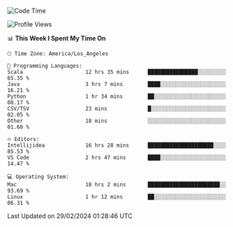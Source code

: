 <!--START_SECTION:waka-->
![Code Time](http://img.shields.io/badge/Code%20Time-843%20hrs%2057%20mins-blue)

![Profile Views](http://img.shields.io/badge/Profile%20Views-16-blue)

📊 **This Week I Spent My Time On** 

```text
🕑︎ Time Zone: America/Los_Angeles

💬 Programming Languages: 
Scala                    12 hrs 35 mins      ████████████████░░░░░░░░░   65.35 % 
Java                     3 hrs 7 mins        ████░░░░░░░░░░░░░░░░░░░░░   16.21 % 
Python                   1 hr 34 mins        ██░░░░░░░░░░░░░░░░░░░░░░░   08.17 % 
CSV/TSV                  23 mins             █░░░░░░░░░░░░░░░░░░░░░░░░   02.05 % 
Other                    18 mins             ░░░░░░░░░░░░░░░░░░░░░░░░░   01.60 % 

🔥 Editors: 
Intellijidea             16 hrs 28 mins      █████████████████████░░░░   85.53 % 
VS Code                  2 hrs 47 mins       ████░░░░░░░░░░░░░░░░░░░░░   14.47 % 

💻 Operating System: 
Mac                      18 hrs 2 mins       ███████████████████████░░   93.69 % 
Linux                    1 hr 12 mins        ██░░░░░░░░░░░░░░░░░░░░░░░   06.31 % 
```


 Last Updated on 29/02/2024 01:28:46 UTC
<!--END_SECTION:waka-->
